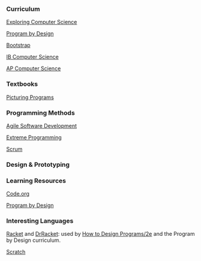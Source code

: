 ### Curriculum

[Exploring Computer Science]()

[Program by Design](http://programbydesign.org)

[Bootstrap]()

[IB Computer Science]()

[AP Computer Science]()

### Textbooks

[Picturing Programs](http://picturingprograms.com)

### Programming Methods

[Agile Software Development](http://www.agile-process.org)

[Extreme Programming](http://www.extremeprogramming.org)

[Scrum](https://www.scrum.org)

### Design & Prototyping

### Learning Resources

[Code.org](http://code.org)

[Program by Design](http://programbydesign.org)

### Interesting Languages

[Racket](http://racket-lang.org) and [DrRacket](http://docs.racket-lang.org/drracket/): used by [How to Design Programs/2e](http://www.ccs.neu.edu/home/matthias/HtDP2e/index.html) and the Program by Design curriculum.

[Scratch]()
